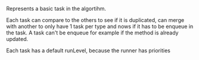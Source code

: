 Represents a basic task in the algortihm.

Each task can compare to the others to see if it is duplicated, can merge with another to only have 1 task per type and nows if it has to be enqueue in the task. A task can't be enqueue for example if the method is already updated.

Each task has a default runLevel, because the runner has priorities